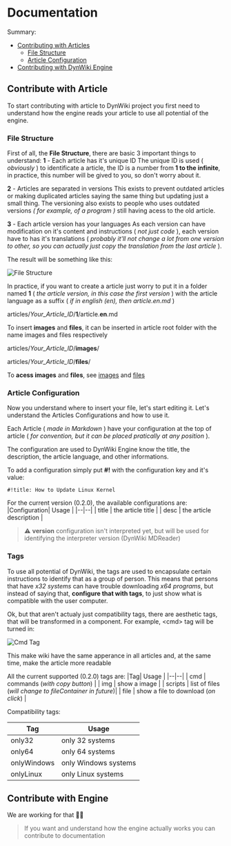 # Documentation

Summary:
- [Contributing with Articles](#contribule_articles)
	- [File Structure](#file_structure)
	- [Article Configuration](#article_configuration)
- [Contributing with DynWiki Engine](#contribule_engine)

## Contribute with Article <a id='contribule_articles'/>

To start contributing with article to DynWiki project you first need to understand how the engine reads your article to use all potential of the engine.

### File Structure<a id='file_structure'/>
First of all, the **File Structure**, there are basic 3 important things to understand:
**1** - Each article has it's unique ID
The unique ID is used ( *obviously* ) to identificate a article, the ID is a number from **1 to the infinite**, in practice, this number will be gived to you, so don't worry about it.

**2** - Articles are separated in versions 
This exists to prevent outdated articles or making duplicated articles saying the same thing but updating just a small thing. The versioning also exists to people who uses outdated versions *( for example, of a program )* still having acess to the old article.

**3** - Each article version has your languages
As each version can have modification on it's content and instructions ( *not just code* ), each version have to has it's translations ( *probably it'll not change a lot from one version to other, so you can actually just copy the translation from the last article* ).

The result will be something like this:

![File Structure](https://github.com/vinicius-portela/dyn-wiki/blob/master/docs/images/file_structure.png)

In practice, if you want to create a article just worry to put it in a folder named **1** ( *the article version, in this case the first version* ) with the article language as a suffix ( *if in english (en), then article.en.md* )

articles/*Your_Article_ID*/**1**/article.**en**.md

To insert **images** and **files**, it can be inserted in article root folder with the name images and files respectively

articles/*Your_Article_ID*/**images**/

articles/*Your_Article_ID*/**files**/

To **acess images** and **files**, see [images](#) and [files](#)

### Article Configuration<a id='article_configuration'/>

Now you understand where to insert your file, let's start editing it. Let's understand the Articles Configurations and how to use it.

Each Article ( *made in Markdown* ) have your configuration at the top of article ( *for convention, but it can be placed pratically at any position* ).

The configuration are used to DynWiki Engine know the title, the description, the article language, and other informations.

To add a configuration simply put **#!** with the configuration key and it's value:

```md
#!title: How to Update Linux Kernel
```
For the current version (0.2.0), the available configurations are:
|Configuration| Usage |
|--|--|
| title | the article title |
| desc | the article description |

> ⚠️ **version** configuration isn't interpreted yet, but will be used for identifying the interpreter version (DynWiki MDReader)

### Tags

To use all potential of DynWiki, the tags are used to encapsulate certain instructions to identify that as a group of person. This means that persons that have *x32 systems* can have trouble downloading *x64 programs*, but instead of saying that, **configure that with tags**, to just show what is compatible with the user computer.

Ok, but that aren't actualy just compatibility tags, there are aesthetic tags, that will be transformed in a component. For example, \<cmd> tag will be turned in:

![Cmd Tag](https://github.com/vinicius-portela/dyn-wiki/blob/master/docs/images/cmd_tag.png)

This make wiki have the same apperance in all articles and, at the same time, make the article more readable

All the current supported (0.2.0) tags are:
|Tag| Usage |
|--|--|
| cmd | commands (*with copy button*) |
| img | show a image |
| scripts | list of files (*will change to fileContainer in future*)|
| file | show a file to download (*on click*)  |

Compatibility tags:

|Tag| Usage |
|--|--|
| only32 | only 32 systems |
| only64 | only 64 systems |
| onlyWindows | only Windows systems |
| onlyLinux | only Linux systems |

## Contribute with Engine <a id='contribule_engine'/>
We are working for that 👨‍💻
> If you want and understand how the engine actually works you can contribute to documentation
